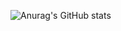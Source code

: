 ![Anurag's GitHub stats](https://github-readme-stats.vercel.app/api?username=Hasindu's&show_icons=true&theme=radical)

